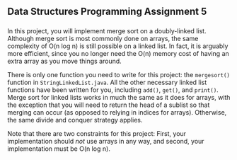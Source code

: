 ## Data Structures Programming Assignment 5
### 
In this project, you will implement merge sort on a doubly-linked list. Although merge sort is most commonly done on arrays, the same complexity of O(n log n) is still possible on a linked list. In fact, it is arguably more efficient, since you no longer need the O(n) memory cost of having an extra array as you move things around.

There is only one function you need to write for this project: the `mergesort()` function in `StringLinkedList.java`. All the other necessary linked list functions have been written for you, including `add()`, `get()`, and `print()`. Merge sort for linked lists works in much the same as it does for arrays, with the exception that you will need to return the head of a sublist so that merging can occur (as opposed to relying in indices for arrays). Otherwise, the same divide and conquer strategy applies.

Note that there are two constraints for this project: First, your implementation should *not* use arrays in any way, and second, your implementation must be O(n log n).
